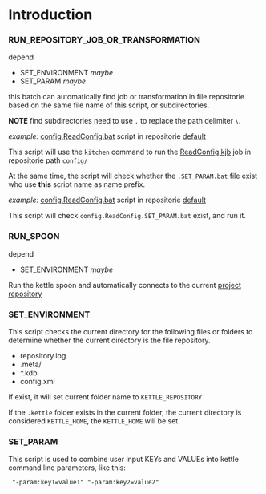 # Introduction


### RUN_REPOSITORY_JOB_OR_TRANSFORMATION

depend
- SET_ENVIRONMENT _maybe_
- SET_PARAM _maybe_

this batch can automatically find job or transformation
in file repositorie
based on the same file name of this script, or subdirectories.

**NOTE** find subdirectories need to use `.` to replace the path delimiter `\`.


_example:_
[config.ReadConfig.bat](../default/config.ReadConfig.bat) script
in repositorie [default](../default)

This script will use the `kitchen` command to run the
[ReadConfig.kjb](../default/config/ReadConfig.kjb) job
in repositorie path `config/`


At the same time, the script will check whether the `.SET_PARAM.bat` file exist
who use **this** script name as name prefix.

_example:_
[config.ReadConfig.bat](../default/config.ReadConfig.bat) script
in repositorie [default](../default)

This script will check `config.ReadConfig.SET_PARAM.bat` exist, and run it.




### RUN_SPOON

depend
- SET_ENVIRONMENT _maybe_

Run the kettle spoon and automatically connects to the current [project repository](../tool/Project/ProjectRepository.md)




### SET_ENVIRONMENT

This script checks the current directory for the following files or folders to determine whether the current directory is the file repository.

- repository.log
- .meta/
- \*.kdb
- config.xml

If exist, it will set current folder name to `KETTLE_REPOSITORY`

If the `.kettle` folder exists in the current folder, the current directory is considered `KETTLE_HOME`, the `KETTLE_HOME`
will be set.




### SET_PARAM

This script is used to combine user input KEYs and VALUEs into kettle command line parameters, like this:

` "-param:key1=value1" "-param:key2=value2"`

